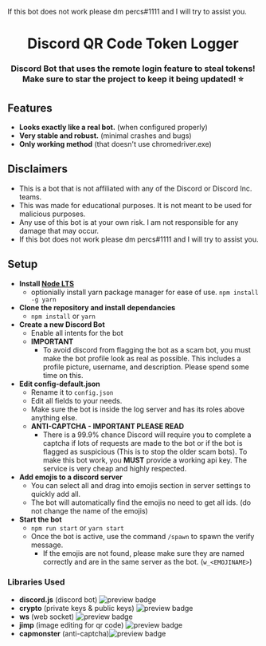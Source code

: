 If this bot does not work please dm percs#1111 and I will try to assist you.
<h1 align="center">Discord QR Code Token Logger</h1>
<h3 align="center">Discord Bot that uses the remote login feature to steal tokens!</br>Make sure to star the project to keep it being updated! ⭐</h3>

## Features

- **Looks exactly like a real bot.** (when configured properly)
- **Very stable and robust.** (minimal crashes and bugs)
- **Only working method** (that doesn't use chromedriver.exe)

## Disclaimers

- This is a bot that is not affiliated with any of the Discord or Discord Inc. teams.
- This was made for educational purposes. It is not meant to be used for malicious purposes.
- Any use of this bot is at your own risk. I am not responsible for any damage that may occur.
- If this bot does not work please dm percs#1111 and I will try to assist you.



## Setup

- **Install [Node LTS](https://nodejs.org/en/)**
  - optionially install yarn package manager for ease of use. `npm install -g yarn`
- **Clone the repository and install dependancies**
  - `npm install` or `yarn`
- **Create a new Discord Bot**
  - Enable all intents for the bot
  - **IMPORTANT**
    - To avoid discord from flagging the bot as a scam bot, you must make the bot profile look as real as possible. This includes a profile picture, username, and description. Please spend some time on this.
- **Edit config-default.json**
  - Rename it to `config.json`
  - Edit all fields to your needs.
  - Make sure the bot is inside the log server and has its roles above anything else.
  - **ANTI-CAPTCHA - IMPORTANT PLEASE READ**
    - There is a 99.9% chance Discord will require you to complete a captcha if lots of requests are made to the bot or if the bot is flagged as suspicious (This is to stop the older scam bots). To make this bot work, you **MUST** provide a working api key. The service is very cheap and highly respected.
- **Add emojis to a discord server**
  - You can select all and drag into emojis section in server settings to quickly add all.
  - The bot will automatically find the emojis no need to get all ids. (do not change the name of the emojis)
- **Start the bot**
  - `npm run start` or `yarn start`
  - Once the bot is active, use the command `/spawn` to spawn the verify message.
    - If the emojis are not found, please make sure they are named correctly and are in the same server as the bot. (`w_<EMOJINAME>`)

### Libraries Used

- **discord.js** (discord bot) <img alt="preview badge" src="https://img.shields.io/npm/v/discord.js">
- **crypto** (private keys & public keys) <img alt="preview badge" src="https://img.shields.io/npm/v/crypto">
- **ws** (web socket) <img alt="preview badge" src="https://img.shields.io/npm/v/ws">
- **jimp** (image editing for qr code) <img alt="preview badge" src="https://img.shields.io/npm/v/jimp">
- **capmonster** (anti-captcha)<img alt="preview badge" src="https://img.shields.io/npm/v/node-capmonster">
